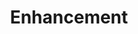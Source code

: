 ---
title: Enhancement
crosslinks:
- RESissues
- help
- changelog
- announcements
- RESAnnouncements
- modnews
- all
- FL_Studio
- ideasfortheadmins
- counting
- apple
- csshelp
- gifs
- nhl
- example
- videos
- space
- anime
- networking
- firefox
---